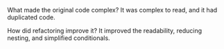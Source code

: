 What made the original code complex?
It was complex to read, and it had duplicated code.

How did refactoring improve it?
It improved the readability, reducing nesting, and simplified conditionals.